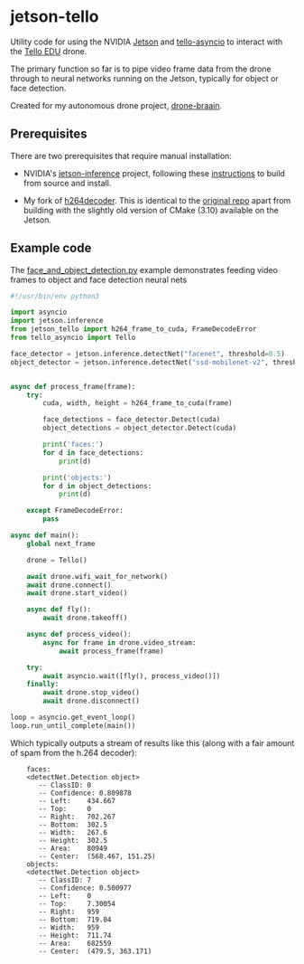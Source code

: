 # jetson-tello

Utility code for using the NVIDIA [Jetson](https://developer.nvidia.com/embedded/jetson-nano-developer-kit) and [tello-asyncio](https://tello-asyncio.readthedocs.io/en/latest/) to interact with the [Tello EDU](https://www.ryzerobotics.com/tello-edu) drone.

The primary function so far is to pipe video frame data from the drone through to neural networks running on the Jetson, typically for object or face detection.

Created for my autonomous drone project, [drone-braain](https://github.com/robagar/drone-braain). 

## Prerequisites

There are two prerequisites that require manual installation:

* NVIDIA's [jetson-inference](https://github.com/dusty-nv/jetson-inference) project, following these [instructions](https://github.com/dusty-nv/jetson-inference/blob/master/docs/building-repo-2.md) to build from source and install.

* My fork of [h264decoder](https://github.com/robagar/h264decoder). This is identical to the [original repo](https://github.com/DaWelter/h264decoder) apart from building with the slightly old version of CMake (3.10) available on the Jetson.

## Example code

The [face_and_object_detection.py](./examples/face_and_object_detection.py) example demonstrates feeding video frames to object and face detection neural nets


``` python
#!/usr/bin/env python3

import asyncio
import jetson.inference
from jetson_tello import h264_frame_to_cuda, FrameDecodeError
from tello_asyncio import Tello

face_detector = jetson.inference.detectNet("facenet", threshold=0.5)
object_detector = jetson.inference.detectNet("ssd-mobilenet-v2", threshold=0.5)


async def process_frame(frame):
    try:
        cuda, width, height = h264_frame_to_cuda(frame)

        face_detections = face_detector.Detect(cuda)
        object_detections = object_detector.Detect(cuda)

        print('faces:')
        for d in face_detections:
            print(d)

        print('objects:')
        for d in object_detections:
            print(d)

    except FrameDecodeError:
        pass    

async def main():
    global next_frame

    drone = Tello()

    await drone.wifi_wait_for_network()
    await drone.connect()
    await drone.start_video()

    async def fly():
        await drone.takeoff()

    async def process_video():
        async for frame in drone.video_stream:
            await process_frame(frame)

    try:
        await asyncio.wait([fly(), process_video()])
    finally:
        await drone.stop_video()
        await drone.disconnect()

loop = asyncio.get_event_loop()
loop.run_until_complete(main())
```

Which typically outputs a stream of results like this (along with a fair amount of spam from the h.264 decoder):

```
    faces:
    <detectNet.Detection object>
       -- ClassID: 0
       -- Confidence: 0.809878
       -- Left:    434.667
       -- Top:     0
       -- Right:   702.267
       -- Bottom:  302.5
       -- Width:   267.6
       -- Height:  302.5
       -- Area:    80949
       -- Center:  (568.467, 151.25)
    objects:
    <detectNet.Detection object>
       -- ClassID: 7
       -- Confidence: 0.500977
       -- Left:    0
       -- Top:     7.30054
       -- Right:   959
       -- Bottom:  719.04
       -- Width:   959
       -- Height:  711.74
       -- Area:    682559
       -- Center:  (479.5, 363.171)
```